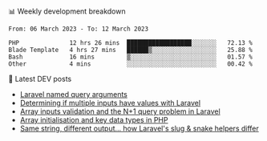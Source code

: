 📊 Weekly development breakdown
<!--START_SECTION:waka-->

```text
From: 06 March 2023 - To: 12 March 2023

PHP              12 hrs 26 mins  ██████████████████░░░░░░░   72.13 %
Blade Template   4 hrs 27 mins   ██████▒░░░░░░░░░░░░░░░░░░   25.88 %
Bash             16 mins         ▒░░░░░░░░░░░░░░░░░░░░░░░░   01.57 %
Other            4 mins          ░░░░░░░░░░░░░░░░░░░░░░░░░   00.42 %
```

<!--END_SECTION:waka-->

📕 Latest DEV posts
<!-- BLOG-POST-LIST:START -->
- [Laravel named query arguments](https://dev.to/michaelvickersuk/laravel-named-query-arguments-28kd)
- [Determining if multiple inputs have values with Laravel](https://dev.to/michaelvickersuk/determining-if-multiple-inputs-have-values-with-laravel-km6)
- [Array inputs validation and the N+1 query problem in Laravel](https://dev.to/michaelvickersuk/array-inputs-validation-and-the-n1-query-problem-in-laravel-2agb)
- [Array initialisation and key data types in PHP](https://dev.to/michaelvickersuk/array-initialisation-and-key-data-types-in-php-1e5b)
- [Same string, different output... how Laravel&#39;s slug &amp; snake helpers differ](https://dev.to/michaelvickersuk/same-string-different-output-how-laravels-slug-snake-helpers-differ-1ccj)
<!-- BLOG-POST-LIST:END -->
